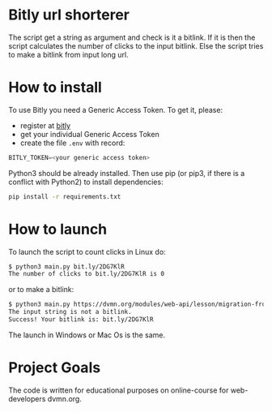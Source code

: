 # Bitly url shorterer

The script get a string as argument and check is it a bitlink. If it is then the script calculates the number of clicks to the input bitlink. Else the script tries to make a bitlink from input long url.

# How to install

To use Bitly you need a Generic Access Token. To get it, please:
- register at [bitly](https://bitly.com/)
- get your individual Generic Access Token
- create the file `.env` with record:
```python
BITLY_TOKEN=<your generic access token>
```

Python3 should be already installed. Then use pip (or pip3, if there is a conflict with Python2) to install dependencies:

```bash
pip install -r requirements.txt
```
# How to launch

To launch the script to count clicks in Linux do:
```bash
$ python3 main.py bit.ly/2DG7KlR
The number of clicks to bit.ly/2DG7KlR is 0
```
or to make a bitlink:
```bash
$ python3 main.py https://dvmn.org/modules/web-api/lesson/migration-from-website/#7
The input string is not a bitlink.
Success! Your bitlink is: bit.ly/2DG7KlR
```
The launch in Windows or Mac Os is the same.

# Project Goals

The code is written for educational purposes on online-course for web-developers dvmn.org.
